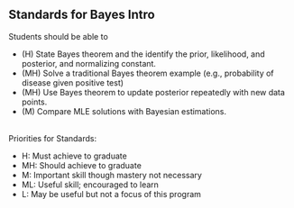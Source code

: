 ## Standards for Bayes Intro
Students should be able to
 * (H) State Bayes theorem and the identify the prior, likelihood, and posterior, and normalizing constant.
 * (MH) Solve a traditional Bayes theorem example (e.g., probability of disease given positive test)
 * (MH) Use Bayes theorem to update posterior repeatedly with new data points.
 * (M) Compare MLE solutions with Bayesian estimations.

<br/>Priorities for Standards:
 * H:  Must achieve to graduate
 * MH: Should achieve to graduate
 * M:  Important skill though mastery not necessary
 * ML: Useful skill; encouraged to learn
 * L:  May be useful but not a focus of this program
